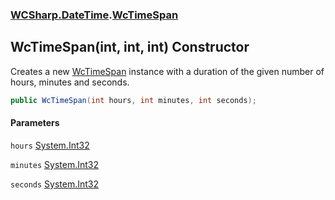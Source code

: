 ### [WCSharp.DateTime](WCSharp.DateTime.md 'WCSharp.DateTime').[WcTimeSpan](WCSharp.DateTime.WcTimeSpan.md 'WCSharp.DateTime.WcTimeSpan')

## WcTimeSpan(int, int, int) Constructor

Creates a new [WcTimeSpan](WCSharp.DateTime.WcTimeSpan.md 'WCSharp.DateTime.WcTimeSpan') instance with a duration of the given number of hours, minutes and seconds.

```csharp
public WcTimeSpan(int hours, int minutes, int seconds);
```
#### Parameters

<a name='WCSharp.DateTime.WcTimeSpan.WcTimeSpan(int,int,int).hours'></a>

`hours` [System.Int32](https://docs.microsoft.com/en-us/dotnet/api/System.Int32 'System.Int32')

<a name='WCSharp.DateTime.WcTimeSpan.WcTimeSpan(int,int,int).minutes'></a>

`minutes` [System.Int32](https://docs.microsoft.com/en-us/dotnet/api/System.Int32 'System.Int32')

<a name='WCSharp.DateTime.WcTimeSpan.WcTimeSpan(int,int,int).seconds'></a>

`seconds` [System.Int32](https://docs.microsoft.com/en-us/dotnet/api/System.Int32 'System.Int32')